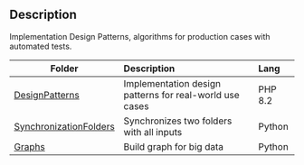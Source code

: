 
## Description

Implementation Design Patterns, algorithms for production cases with automated tests.

| Folder                                            | Description                                             | Lang    |
|---------------------------------------------------|:--------------------------------------------------------|:--------|
| [DesignPatterns](DesignPatterns)                  | Implementation design patterns for real-world use cases | PHP 8.2 |
| [SynchronizationFolders](SynchronizationFolders)  | Synchronizes two folders with all inputs                | Python  |
| [Graphs](Graphs)                                  | Build graph for big data                                | Python |

